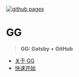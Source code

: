 [![github pages](https://github.com/sinlov-rs/gg/actions/workflows/deploy.yml/badge.svg)](https://github.com/sinlov-rs/gg/actions/workflows/deploy.yml)

# GG

> **GG: Gatsby + GitHub**

- [关于 GG](https://github.com/lencx/gg/discussions/4)
- [快速开始](https://github.com/lencx/gg/discussions/5)
